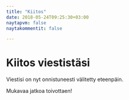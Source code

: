 ```yaml
---
title: "Kiitos"
date: 2018-05-24T09:25:30+03:00
naytapvm: false
naytakommentit: false

---
```

Kiitos viestistäsi
====
Viestisi on nyt onnistuneesti välitetty eteenpäin.

Mukavaa jatkoa toivottaen!


